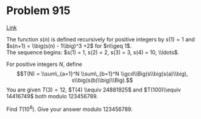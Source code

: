 # Problem 915

[Link](https://projecteuler.net/problem=915)

The function $s(n)$ is defined recursively for positive integers by $s(1) = 1$ and $s(n+1) = \\big(s(n) - 1\\big)^3 +2$ for $n\\geq 1$.  
The sequence begins: $s(1) = 1, s(2) = 2, s(3) = 3, s(4) = 10, \\ldots$.

For positive integers $N$, define $$T(N) = \\sum\_{a=1}^N \\sum\_{b=1}^N \\gcd\\Big(s\\big(s(a)\\big), s\\big(s(b)\\big)\\Big).$$ You are given $T(3) = 12$, $T(4) \\equiv 24881925$ and $T(100)\\equiv 14416749$ both modulo $123456789$.

Find $T(10^8)$. Give your answer modulo $123456789$.